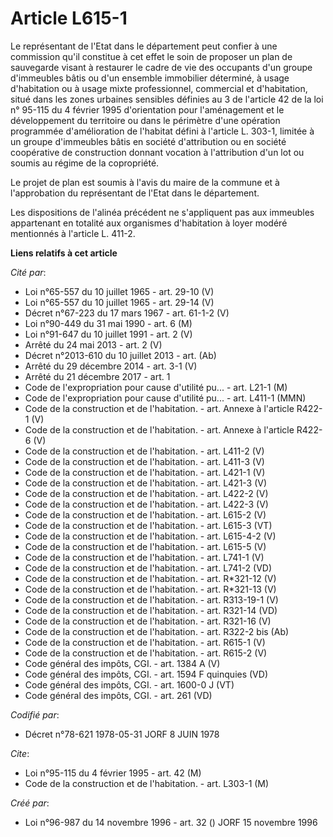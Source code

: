 # Article L615-1

Le représentant de l'Etat dans le département peut confier à une commission qu'il constitue à cet effet le soin de proposer
un plan de sauvegarde visant à restaurer le cadre de vie des occupants d'un groupe d'immeubles bâtis ou d'un ensemble
immobilier déterminé, à usage d'habitation ou à usage mixte professionnel, commercial et d'habitation, situé dans les zones
urbaines sensibles définies au 3 de l'article 42 de la loi n° 95-115 du 4 février 1995 d'orientation pour l'aménagement et le
développement du territoire ou dans le périmètre d'une opération programmée d'amélioration de l'habitat défini à l'article L.
303-1, limitée à un groupe d'immeubles bâtis en société d'attribution ou en société coopérative de construction donnant
vocation à l'attribution d'un lot ou soumis au régime de la copropriété.

Le projet de plan est soumis à l'avis du maire de la commune et à l'approbation du représentant de l'Etat dans le
département.

Les dispositions de l'alinéa précédent ne s'appliquent pas aux immeubles appartenant en totalité aux organismes d'habitation
à loyer modéré mentionnés à l'article L. 411-2.

**Liens relatifs à cet article**

_Cité par_:

  - Loi n°65-557 du 10 juillet 1965 - art. 29-10 (V)
  - Loi n°65-557 du 10 juillet 1965 - art. 29-14 (V)
  - Décret n°67-223 du 17 mars 1967 - art. 61-1-2 (V)
  - Loi n°90-449 du 31 mai 1990 - art. 6 (M)
  - Loi n°91-647 du 10 juillet 1991 - art. 2 (V)
  - Arrêté du 24 mai 2013 - art. 2 (V)
  - Décret n°2013-610 du 10 juillet 2013 - art. (Ab)
  - Arrêté du 29 décembre 2014 - art. 3-1 (V)
  - Arrêté du 21 décembre 2017 - art. 1
  - Code de l'expropriation pour cause d'utilité pu... - art. L21-1 (M)
  - Code de l'expropriation pour cause d'utilité pu... - art. L411-1 (MMN)
  - Code de la construction et de l'habitation. - art. Annexe à l'article R422-1 (V)
  - Code de la construction et de l'habitation. - art. Annexe à l'article R422-6 (V)
  - Code de la construction et de l'habitation. - art. L411-2 (V)
  - Code de la construction et de l'habitation. - art. L411-3 (V)
  - Code de la construction et de l'habitation. - art. L421-1 (V)
  - Code de la construction et de l'habitation. - art. L421-3 (V)
  - Code de la construction et de l'habitation. - art. L422-2 (V)
  - Code de la construction et de l'habitation. - art. L422-3 (V)
  - Code de la construction et de l'habitation. - art. L615-2 (V)
  - Code de la construction et de l'habitation. - art. L615-3 (VT)
  - Code de la construction et de l'habitation. - art. L615-4-2 (V)
  - Code de la construction et de l'habitation. - art. L615-5 (V)
  - Code de la construction et de l'habitation. - art. L741-1 (V)
  - Code de la construction et de l'habitation. - art. L741-2 (VD)
  - Code de la construction et de l'habitation. - art. R*321-12 (V)
  - Code de la construction et de l'habitation. - art. R*321-13 (V)
  - Code de la construction et de l'habitation. - art. R313-19-1 (V)
  - Code de la construction et de l'habitation. - art. R321-14 (VD)
  - Code de la construction et de l'habitation. - art. R321-16 (V)
  - Code de la construction et de l'habitation. - art. R322-2 bis (Ab)
  - Code de la construction et de l'habitation. - art. R615-1 (V)
  - Code de la construction et de l'habitation. - art. R615-2 (V)
  - Code général des impôts, CGI. - art. 1384 A (V)
  - Code général des impôts, CGI. - art. 1594 F quinquies (VD)
  - Code général des impôts, CGI. - art. 1600-0 J (VT)
  - Code général des impôts, CGI. - art. 261 (VD)

_Codifié par_:

  - Décret n°78-621 1978-05-31 JORF 8 JUIN 1978

_Cite_:

  - Loi n°95-115 du 4 février 1995 - art. 42 (M)
  - Code de la construction et de l'habitation. - art. L303-1 (M)

_Créé par_:

  - Loi n°96-987 du 14 novembre 1996 - art. 32 () JORF 15 novembre 1996
